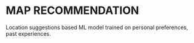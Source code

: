 # MAP RECOMMENDATION
Location suggestions based ML model trained on personal preferences, past experiences.
